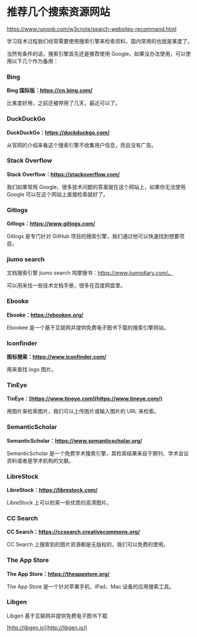 # 推荐几个搜索资源网站

https://www.runoob.com/w3cnote/search-websites-recommand.html

学习技术过程我们经常需要使用搜索引擎来检索资料，国内常用的也就是某度了。

当然有条件的话，搜索引擎首先还是推荐使用 Google，如果没办法使用，可以使用以下几个作为备用：

### Bing

**Bing 国际版：https://cn.bing.com/**

比某度好用，之前还被停用了几天，最近可以了。

### DuckDuckGo

**DuckDuckGo：https://duckduckgo.com/**

从官网的介绍来看这个搜索引擎不收集用户信息，而且没有广告。

### Stack Overflow

**Stack Overflow：https://stackoverflow.com/**

我们如果常用 Google，很多技术问题的答案就在这个网站上，如果你无法使用 Google 可以在这个网站上直接检索就好了。

### Gitlogs

**Gitlogs：https://www.gitlogs.com/**

Gitlogs 是专门针对 GitHub 项目的搜索引擎，我们通过他可以快速找到想要项目。

### jiumo search

文档搜索引擎 jiumo search 鸠摩搜书：https://www.jiumodiary.com/。

可以用来找一些技术文档手册，很多在百度网盘里。

### Ebooke

**Ebooke：https://ebookee.org/**

Ebookee 是一个基于互联网并提供免费电子图书下载的搜索引擎网站。

### Iconfinder

**图标搜索：https://www.iconfinder.com/**

用来查找 logo 图片。

### TinEye

**TinEye：[https://www.tineye.com](https://www.tineye.com/)**

用图片来检索图片，我们可以上传图片或输入图片的 URL 来检索。

### SemanticScholar

**SemanticScholar：https://www.semanticscholar.org/**

SemanticScholar 是一个免费学术搜索引擎，其检索结果来自于期刊、学术会议资料或者是学术机构的文献。

### LibreStock

**LibreStock：https://librestock.com/**

LibreStock 上可以检索一些优质的高清图片。

### CC Search

**CC Search：https://ccsearch.creativecommons.org/**

CC Search 上搜索到的图片资源都是无版权的，我们可以免费的使用。

### The App Store

**The App Store：https://theappstore.org/**

The App Store 是一个针对苹果手机、iPad、Mac 设备的应用搜索工具。

### Libgen 

Libgen 基于互联网并提供免费电子图书下载

[http://libgen.io](http://libgen.io/)